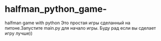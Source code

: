 # halfman_python_game-
halfman game with python 
Это простая игры сделанный на питоне.Запустите main.py для начало игры. Буду рад если вы сделает игру лучше))
